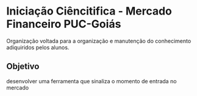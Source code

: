 # Iniciação Ciêncitifica - Mercado Financeiro PUC-Goiás

Organização voltada para a organização e manutenção do conhecimento adiquiridos pelos alunos.

## Objetivo
desenvolver uma ferramenta que sinaliza o momento de entrada no mercado

